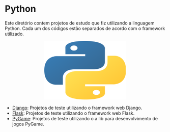 # Python

Este diretório contem projetos de estudo que fiz utilizando a linguagem Python. Cada um dos códigos estão separados de acordo com o framework utilizado.

<p align="center">
    <a href="https://www.python.org/">
    <img src=".img/python.png" alt="" width=256 height=184>
  </a>
</p>

* [Django](django/): Projetos de teste utilizando o framework web Django.
* [Flask](flask/): Projetos de teste utilizando o framework web Flask.
* [PyGame](pygame/): Projetos de teste utilizando o a lib para desenvolvimento de jogos PyGame.

